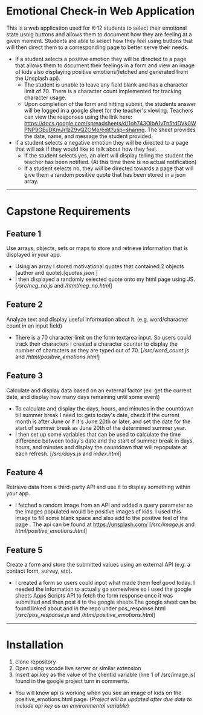 # Emotional Check-in Web Application

This is a web application used for K-12 students to select their emotional state usnig buttons and allows them to document how they are feeling at a given moment. Students are able to select how they feel using buttons that will then direct them to a corresponding page to better serve their needs. 
- If a student selects a positive emotion they will be directed to a page that allows them to document their feelings in a form and view an image of kids also displaying positive emotions(fetched and generated from the Unsplash api).
    - The student is unable to leave any field blank and has a character limit of 70. There is a character count implemented for tracking character usage. 
    - Upon completion of the form and hitting submit, the students answer will be logged in a google sheet for the teacher's viewing. Teachers can view the responses using the link  here: https://docs.google.com/spreadsheets/d/1oh743OIbA1vTn5tdDVk0WPNP9GEuDKmJr1zZ9vQZOMo/edit?usp=sharing. The sheet provides the date, name, and message the student provided.
- If a student selects a negative emotion they will be directed to a page that will ask if they would like to talk about how they feel. 
    - If the student selects yes, an alert will display telling the student the teacher has been notified. (At this time there is no actual notification)
    - If a student selects no, they will be directed towards a page that will give them a random positive quote that has been stored in a json array. 
---
# Capstone Requirements
## Feature 1
Use arrays, objects, sets or maps to store and retrieve information that is displayed in your app.

- Using an array I stored motivational quotes that contained 2 objects (author and quote).[_quotes.json_ ] 
- I then displayed a randomly selected quote onto my html page using JS. [_/src/neg_no.js_ and _/html/neg_no.html_] 

## Feature 2
Analyze text and display useful information about it. (e.g. word/character count in an input field)

- There is a 70 character limit on the form textarea input. So users could track their characters I created a character counter to display the number of characters as they are typed out of 70. [_/src/word_count.js_ and _/html/positive_emotions.html_]

## Feature 3
Calculate and display data based on an external factor (ex: get the current date, and display how many days remaining until some event)

- To calculate and display the days, hours, and minutes in the countdown till summer break I need to: gets today's date, check if the current month is after June or if it's June 20th or later, and set the date for the start of summer break as June 20th of the determined summer year.
- I then set up some variables that can be used to calculate the time difference between today's date and the start of summer break in days, hours, and minutes and display the countdown that will repopulate at each refresh. [_/src/days.js_ and _index.html_]

## Feature 4
Retrieve data from a third-party API and use it to display something within your app.

- I fetched a random image from an API and added a query parameter so the images populated would be positive images of kids. I used this image to fill some blank space and also add to the positive feel of the page . The api can be found at https://unsplash.com/ [_/src/image.js_ and _html/positive_emotions.html_]

## Feature 5
Create a form and store the submitted values using an external API (e.g. a contact form, survey, etc).

- I created a form so users could input what made them feel good today. I needed the information to actually go somewhere so I used the google sheets Apps Scripts API to fetch the form response once it was submitted and then post it to the google sheets.The google sheet can be found linked about and in the repo under pos_response.html [_/src/pos_response.js_ and _/html/positive_emotions.html_]
---
# Installation
1. clone repository 
2. Open using vscode live server or similar extension 
3. Insert api key as the value of the clientId variable (line 1 of /src/image.js) found in the google project turn in comments. 
- You will know api is working when you see an image of kids on the positive_emotions.html page.
(*Project will be updated after due date to include api key as an environmental variable*)
